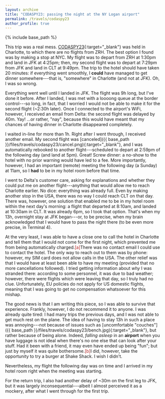 ```yaml
---
layout: archive
title: "CODASPY23: passing the night at the NY Logan airport"
permalink: /travels/codaspy23
author_profile: true
---
```


{% include base_path %}

This trip was a real mess. [CODASPY23](https://www.codaspy.org/2023/){:target="_blank"} was held in Charlotte, to which there are no flights from ZRH. The best option I found was by making a stop at NYC. My flight was to depart  from ZRH at 1:30pm and land in JFK at 4:25pm; then, my second flight was to depart at 7:29pm from JFK and land in CLT at 9:49pm. The trip to the hotel should have taken 20 minutes: if everything went smoothly, I **could** have managed to get dinner somewhere---that is, "somewhere" in Charlotte (and not at JFK). Oh, I was so wrong.

Everything went well until I landed in JFK. The flight was 9h long, but I've done it before. After I landed, I was met with a loooong queue at the border control---so long, in fact, that I worried I would not be able to make it for the second flight (~2:30h later). Once I connected to the airport's WiFi, however, I received an email from Delta: the second flight was delayed by 40m. Yay! ...or rather, "nay", because this would have meant that my chances of having dinner in Charlotte disappeared completely. 

I waited in-line for more than 1h. Right after I went through, I received another email. My second flight was [canceled]({{ base_path }}/files/travels/codaspy23/cancel.png){:target="_blank"}, and I was automatically rebooked to another flight---scheduled to depart at 2:59pm of the following day (and land at 5pm). Great! Screw dinner: a no-show to the hotel with no prior warning would have led to a fee. More importantly, however, I had an important (remote) meeting the following day (a Sunday) at 11am, so I **had** to be in my hotel room before that time.     

I went to Delta's customer care, asking for explanations and whether they could put me on another flight---anything that would allow me to reach Charlotte earlier. No dice: everything was already full. Even by making another stop in the USA, there was no way I could reach CLT on that day. There was, however, one solution that enabled me to be in my hotel room within the next day's morning: a flight that departed at 8:10am, and landed at 10:30am in CLT. It was already 6pm, so I took that option. That's when my 13h, overnight stay at JFK began---or, to be precise, when my brain acknowledged that I would have to pass the night there (to be even more precise, in Terminal 4).

At the very least, I was able to have a close one to call the hotel in Charlotte and tell them that I would not come for the first night, which prevented me from being automatically charged.<span class="footnote"><a style="color:firebrick">[a]</a><span class="footnote_content">There was no contact email I could use to contact the hotel. The only way to reach out to them was by phone: however, my SIM card does not allow calls in the USA.</span></span> The other relief was that I would have at least been able to have my meeting (provided that no more cancellations followed). I tried getting information about _why_ I was stranded there: according to some personnel, it was due to bad weather; however, there were flights which were leaving that day, so I truly had no clue. Unfortunately, EU policies do not apply for US domestic flights, meaning that I was going to get no compensation whatsoever for this mishap.

The good news is that I am writing this piece, so I was able to survive that experience. Frankly, however, I do not recommend it to anyone. I was already quite tired: I had many trips the previous days, and I was not able to get much rest on the plane. The idea of having to stay 13h in such a place was annoying---not because of issues such as [uncomfortable "couches"]({{ base_path }}/files/travels/codaspy23/bench.jpg){:target="_blank"}, but rather because of being alone. Indeed, _falling asleep_ in an **airport** when you have luggage is not ideal when there's no one else that can look after your stuff. Had it been with a friend, it may even have ended up being "fun"; but just by myself it was quite bothersome.<span class="footnote"><a style="color:firebrick">[b]</a><span class="footnote_content">I did, however, take the opportunity to try a burger at Shake Shack. I wish I didn't.</span></span>

Nevertheless, my flight the following day was on time and I arrived in my hotel room right when the meeting was starting. 

For the return trip, I also had another delay of ~30m on the first leg to JFK, but it was largely inconsequential---albeit I almost perceived it as a mockery, after what I went through for the first trip.   

